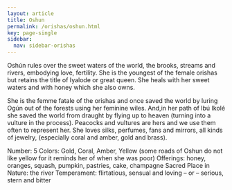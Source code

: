 ```yaml
---
layout: article
title: Oshun
permalink: /orishas/oshun.html
key: page-single
sidebar:
  nav: sidebar-orishas
---
```


Oshún rules over the sweet waters of the world, the brooks, streams and rivers, embodying love, fertility. She is the youngest of the female orishas but retains the title of Iyalode or great queen. She heals with her sweet waters and with honey which she also owns.

She is the femme fatale of the orishas and once saved the world by luring Ogún out of the forests using her feminine wiles. And,in her path of Ibú Ikolé she saved the world from draught by flying up to heaven (turning into a vulture in the process).  Peacocks and vultures are hers and we use them often to represent her. She loves silks, perfumes, fans and mirrors, all kinds of jewelry, (especially coral and amber, gold and brass).


Number: 5
Colors: Gold, Coral, Amber, Yellow (some roads of Oshun do not like yellow for it reminds her of when she was poor)
Offerings: honey, oranges, squash, pumpkin, pastries, cake, champagne
Sacred Place in Nature: the river
Temperament: flirtatious, sensual and loving – or – serious, stern and bitter
